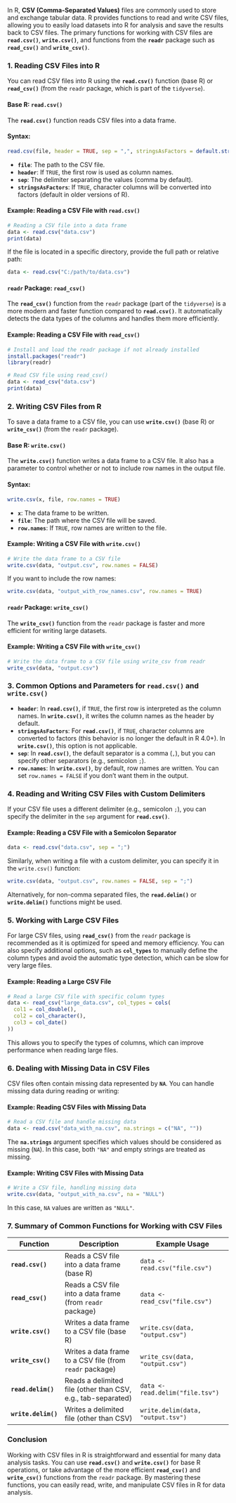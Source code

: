 In R, **CSV (Comma-Separated Values)** files are commonly used to store and exchange tabular data. R provides functions to read and write CSV files, allowing you to easily load datasets into R for analysis and save the results back to CSV files. The primary functions for working with CSV files are **`read.csv()`**, **`write.csv()`**, and functions from the **`readr`** package such as **`read_csv()`** and **`write_csv()`**.

### 1. **Reading CSV Files into R**

You can read CSV files into R using the **`read.csv()`** function (base R) or **`read_csv()`** (from the `readr` package, which is part of the `tidyverse`).

#### **Base R: `read.csv()`**

The **`read.csv()`** function reads CSV files into a data frame.

#### Syntax:
```r
read.csv(file, header = TRUE, sep = ",", stringsAsFactors = default.stringsAsFactors())
```

- **`file`**: The path to the CSV file.
- **`header`**: If `TRUE`, the first row is used as column names.
- **`sep`**: The delimiter separating the values (comma by default).
- **`stringsAsFactors`**: If `TRUE`, character columns will be converted into factors (default in older versions of R).

#### Example: Reading a CSV File with `read.csv()`
```r
# Reading a CSV file into a data frame
data <- read.csv("data.csv")
print(data)
```

If the file is located in a specific directory, provide the full path or relative path:
```r
data <- read.csv("C:/path/to/data.csv")
```

#### **`readr` Package: `read_csv()`**

The **`read_csv()`** function from the `readr` package (part of the `tidyverse`) is a more modern and faster function compared to **`read.csv()`**. It automatically detects the data types of the columns and handles them more efficiently.

#### Example: Reading a CSV File with `read_csv()`
```r
# Install and load the readr package if not already installed
install.packages("readr")
library(readr)

# Read CSV file using read_csv()
data <- read_csv("data.csv")
print(data)
```

### 2. **Writing CSV Files from R**

To save a data frame to a CSV file, you can use **`write.csv()`** (base R) or **`write_csv()`** (from the `readr` package).

#### **Base R: `write.csv()`**

The **`write.csv()`** function writes a data frame to a CSV file. It also has a parameter to control whether or not to include row names in the output file.

#### Syntax:
```r
write.csv(x, file, row.names = TRUE)
```

- **`x`**: The data frame to be written.
- **`file`**: The path where the CSV file will be saved.
- **`row.names`**: If `TRUE`, row names are written to the file.

#### Example: Writing a CSV File with `write.csv()`
```r
# Write the data frame to a CSV file
write.csv(data, "output.csv", row.names = FALSE)
```

If you want to include the row names:
```r
write.csv(data, "output_with_row_names.csv", row.names = TRUE)
```

#### **`readr` Package: `write_csv()`**

The **`write_csv()`** function from the `readr` package is faster and more efficient for writing large datasets.

#### Example: Writing a CSV File with `write_csv()`
```r
# Write the data frame to a CSV file using write_csv from readr
write_csv(data, "output.csv")
```

### 3. **Common Options and Parameters for `read.csv()` and `write.csv()`**

- **`header`**: In **`read.csv()`**, if `TRUE`, the first row is interpreted as the column names. In **`write.csv()`**, it writes the column names as the header by default.
- **`stringsAsFactors`**: For **`read.csv()`**, if `TRUE`, character columns are converted to factors (this behavior is no longer the default in R 4.0+). In **`write.csv()`**, this option is not applicable.
- **`sep`**: In **`read.csv()`**, the default separator is a comma (`,`), but you can specify other separators (e.g., semicolon `;`).
- **`row.names`**: In **`write.csv()`**, by default, row names are written. You can set `row.names = FALSE` if you don’t want them in the output.

### 4. **Reading and Writing CSV Files with Custom Delimiters**

If your CSV file uses a different delimiter (e.g., semicolon `;`), you can specify the delimiter in the `sep` argument for **`read.csv()`**.

#### Example: Reading a CSV File with a Semicolon Separator
```r
data <- read.csv("data.csv", sep = ";")
```

Similarly, when writing a file with a custom delimiter, you can specify it in the `write.csv()` function:
```r
write.csv(data, "output.csv", row.names = FALSE, sep = ";")
```

Alternatively, for non-comma separated files, the **`read.delim()`** or **`write.delim()`** functions might be used.

### 5. **Working with Large CSV Files**

For large CSV files, using **`read_csv()`** from the `readr` package is recommended as it is optimized for speed and memory efficiency. You can also specify additional options, such as **`col_types`** to manually define the column types and avoid the automatic type detection, which can be slow for very large files.

#### Example: Reading a Large CSV File
```r
# Read a large CSV file with specific column types
data <- read_csv("large_data.csv", col_types = cols(
  col1 = col_double(),
  col2 = col_character(),
  col3 = col_date()
))
```

This allows you to specify the types of columns, which can improve performance when reading large files.

### 6. **Dealing with Missing Data in CSV Files**

CSV files often contain missing data represented by **`NA`**. You can handle missing data during reading or writing:

#### Example: Reading CSV Files with Missing Data
```r
# Read a CSV file and handle missing data
data <- read.csv("data_with_na.csv", na.strings = c("NA", ""))
```

The **`na.strings`** argument specifies which values should be considered as missing (`NA`). In this case, both `"NA"` and empty strings are treated as missing.

#### Example: Writing CSV Files with Missing Data
```r
# Write a CSV file, handling missing data
write.csv(data, "output_with_na.csv", na = "NULL")
```

In this case, `NA` values are written as `"NULL"`.

### 7. **Summary of Common Functions for Working with CSV Files**

| Function              | Description                                             | Example Usage                                |
|-----------------------|---------------------------------------------------------|----------------------------------------------|
| **`read.csv()`**       | Reads a CSV file into a data frame (base R)             | `data <- read.csv("file.csv")`               |
| **`read_csv()`**       | Reads a CSV file into a data frame (from `readr` package) | `data <- read_csv("file.csv")`               |
| **`write.csv()`**      | Writes a data frame to a CSV file (base R)              | `write.csv(data, "output.csv")`              |
| **`write_csv()`**      | Writes a data frame to a CSV file (from `readr` package) | `write_csv(data, "output.csv")`              |
| **`read.delim()`**     | Reads a delimited file (other than CSV, e.g., tab-separated) | `data <- read.delim("file.tsv")`            |
| **`write.delim()`**    | Writes a delimited file (other than CSV)                | `write.delim(data, "output.tsv")`            |

### Conclusion

Working with CSV files in R is straightforward and essential for many data analysis tasks. You can use **`read.csv()`** and **`write.csv()`** for base R operations, or take advantage of the more efficient **`read_csv()`** and **`write_csv()`** functions from the `readr` package. By mastering these functions, you can easily read, write, and manipulate CSV files in R for data analysis.
